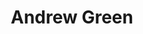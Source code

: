 ---
layout: employee
skillsid: 5
title: 'Andrew Green'
permalink: /employees/:title 
location: 'Houston'
position: 'Vice President Data Science'
availability: 25
internal: true
categories: 
- employees
phoneNumber: 555-555-5555
email: email@gmail.com
manage: false
---